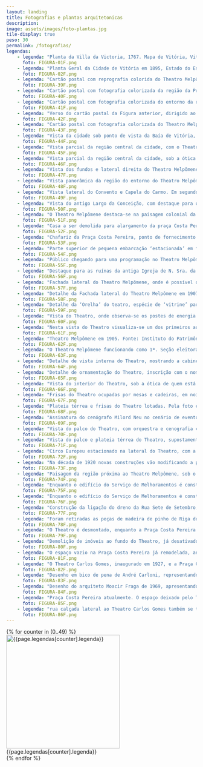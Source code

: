 ```yaml
---
layout: landing
title: Fotografias e plantas arquitetonicas
description: 
image: assets/images/foto-plantas.jpg
tile-display: true
peso: 30
permalink: /fotografias/
legendas:
    - legenda: "Planta da Villa da Victoria, 1767. Mapa de Vitória, Vitória – 1767, pág. 149, 'VILLA DA VITORIA', José Antônio Caldas"
      foto: FIGURA-01F.png
    - legenda: "Planta Geral da Cidade de Vitória em 1895, Estado do Espirito Santo, André Carloni."
      foto: FIGURA-02F.png
    - legenda: "Cartão postal com reprografia colorida do Theatro Melpômene, 1906. Fonte: Coleções Especiais da Biblioteca Central da Universidade Federal do Espírito Santo - UFES, Acervo Fotográfico MÁRIO ARISTIDES FREIRE, P. 20 Foto 297."
      foto: FIGURA-39F.png
    - legenda: "Cartão postal com fotografia colorizada da região da Praça Costa Pereira em 1905, com o Melpômene em destaque, e a antiga Igreja Matriz ao fundo, na Cidade Alta. Fonte: Publicado por Marcos José Andrade em 09/12/2013, Facebook/Fotos Antigas do Espírito Santo."
      foto: FIGURA-40F.png
    - legenda: "Cartão postal com fotografia colorizada do entorno da região da Praça Costa Pereira, sob o ponto de vista da Igreja do Rosário. Fonte: Coleções Especiais da Biblioteca Central da Universidade Federal do Espírito Santo - UFES, Acervo Fotográfico MÁRIO ARISTIDES FREIRE, P. 20 Foto 290."
      foto: FIGURA-41F.png
    - legenda: "Verso do cartão postal da Figura anterior, dirigido ao jornalista e intelectual Mário Aristides Freire, filho do dramaturgo capixaba Aristides Freire. Fonte: Coleções Especiais da Biblioteca Central da Universidade Federal do Espírito Santo - UFES, Acervo Fotográfico MÁRIO ARISTIDES FREIRE, P. 20 Foto 290 verso."
      foto: FIGURA-42F.png
    - legenda: "Cartão postal com fotografia colorizada do Theatro Melpômene. Fonte: Publicado em Facebook/Fotos Antigas do Espírito Santo, por Marcos José Andrade em 09/12/2013."
      foto: FIGURA-43F.png
    - legenda: "Vista da cidade sob ponto de vista da Baía de Vitória, onde destacam-se o Theatro Melpômene, e as tores das Igrejas Matriz e São Thiago. Sem data. Fonte: Instituto do Patrimônio Histórico e Artístico Nacional do Espírito Santo (IPHAN-ES), Foto VTR-3316."
      foto: FIGURA-44F.png
    - legenda: "Vista parcial da região central da cidade, com o Theatro Melpômene em destaque ao centro da foto, e o Convento do Carmo um pouco mais atrás. Década de 1910. Fonte: Acervo Fotográfico do Arquivo Público do Estado do Espírito Santo - APEES."
      foto: FIGURA-45F.png
    - legenda: "Vista parcial da região central da cidade, sob a ótica do Morro da Vigia em 1905, destacando-se as Igrejas Matriz e São Thiago, o Theatro Melpômene à esquerda, e o morro de Argolas, em Vila Velha, ao fundo. Fonte: Coleções Especiais da Biblioteca Central da Universidade Federal do Espírito Santo, Acervo Fotográfico MÁRIO ARISTIDES FREIRE, P. 1 Foto 1."
      foto: FIGURA-46F.png
    - legenda: "Vista dos fundos e lateral direita do Theatro Melpômene em 1905. Fonte: Coleções Especiais da Biblioteca Central da Universidade Federal do Espírito Santo - UFES, Acervo Fotográfico MÁRIO ARISTIDES FREIRE, P. 1 Foto 1."
      foto: FIGURA-47F.png
    - legenda: "Vista panorâmica da região do entorno do Theatro Melpômene em 1905, destacando-se na baixada entre os Morros da Fonte Grande e Cidade Alta, com o Convento do Carmo em primeiro plano. Fonte: Coleções Especiais da Biblioteca Central da Universidade Federal do Espírito Santo - UFES, Acervo Fotográfico MÁRIO ARISTIDES FREIRE, P. 2 Foto 20."
      foto: FIGURA-48F.png
    - legenda: "Vista lateral do Convento e Capela do Carmo. Em segundo plano o Theatro Melpômene destaca-se entre o casario colonial. Foto de 1905. Fonte: Coleções Especiais da Biblioteca Central da UFES, Acervo Fotográfico MÁRIO ARISTIDES FREIRE, P. 8 Foto 117."
      foto: FIGURA-49F.png
    - legenda: "Vista do antigo Largo da Conceição, com destaque para o front e crucifixo da Igreja de N. Sra. Da Prainha ao centro, e Igreja da Matriz à direita alta. Fonte: Publicado por Leila Maria Andreão Assad, em 06/06/2015 Facebook/Fotos Antigas do Espírito Santo."
      foto: FIGURA-50F.png
    - legenda: "O Theatro Melpômene destaca-se na paisagem colonial da pequena Vila de Vitória em 1908. Fonte: Coleções Especiais da Biblioteca Central da Universidade Federal do Espírito Santo - UFES, Acervo Fotográfico MÁRIO ARISTIDES FREIRE, P. 1 Foto 08 (detalhe)."
      foto: FIGURA-51F.png
    - legenda: "Casa a ser demolida para alargamento da praça Costa Pereira, à direita, rua Erotildes Rosendo (antiga Couto Teixeira). À direita, populares junto ao Theatro Melpômene. Década de 1920. Fonte: Acervo Fotográfico do Arquivo Público Municipal de Vitória, Foto 5.585."
      foto: FIGURA-52F.png
    - legenda: "Chafariz da Praça Costa Pereira, ponto de fornecimento de água da cidade, em frente ao Theatro, 1908. Fonte: Acervo Fotográfico do Arquivo Público do Estado do Espírito Santo - APEES."
      foto: FIGURA-53F.png
    - legenda: "Parte superior de pequena embarcação ‘estacionada’ em frente ao Theatro Melpômene, 1908. Fonte: Acervo Fotográfico do Arquivo Público do Estado do Espírito Santo - APEES."
      foto: FIGURA-54F.png
    - legenda: "Público chegando para uma programação no Theatro Melpômene (sem data). Fonte: publicado em Facebook/Memória Capixaba, por Fábio Pirajá, em 09/12/13."
      foto: FIGURA-55F.png
    - legenda: "Destaque para as ruínas da antiga Igreja de N. Sra. da Conceição da Prainha, que foi removida da localidade por estar muito próxima do Theatro Melpômene, construído ao seu lado. Data imprecisa. Fonte: Acervo Fotográfico do Arquivo Público Municipal de Vitória, Foto 807."
      foto: FIGURA-56F.png
    - legenda: "Fachada lateral do Theatro Melpômene, onde é possível observar o precário estado de conservação em que se encontrava o edifício em 1907. Fonte: Acervo Fotográfico do Arquivo Público do Estado do Espírito Santo - APEES."
      foto: FIGURA-57F.png
    - legenda: "Detalhe da Fachada lateral do Theatro Melpômene em 1907, destaque para a saída de uma das escadas da Torrinha, onde se encontram os dois homens. Fonte: Acervo Fotográfico do Arquivo Público do Estado do Espírito Santo - APEES."
      foto: FIGURA-58F.png
    - legenda: "Detalhe da ‘Orelha’ do teatro, espécie de ‘vitrine’ para colocação de cartazes da programação do Theatro. Fonte: Acervo Fotográfico do Arquivo Público Municipal de Vitória, detalhe da Foto 5.107."
      foto: FIGURA-59F.png
    - legenda: "Vista do Theatro, onde observa-se os postes de energia elétrica, e dois pares de grifos no telhado sobre o frontão, e o pequeno vendedor de doces a sua frente, em torno de 1900. Fonte: TATAGIBA, José. Vitória – a Ilha da Nostalgia: os anos da efervescência cultural em Vitória. Vitória: 2007."
      foto: FIGURA-60F.png
    - legenda: "Nesta vista do Theatro visualiza-se um dos primeiros automóveis da cidade circulando pela Praça Costa Pereira. Observa-se ainda que ali só restava um dos grifos sobre o frontão. Década de 1920. Fonte: Acervo Fotográfico do Arquivo Público Municipal de Vitória, Foto 5.107."
      foto: FIGURA-61F.png
    - legenda: "Theatro Melpômene em 1905. Fonte: Instituto do Patrimônio Histórico e Artístico Nacional do Espírito Santo (IPHAN-ES), Foto VTR-2612."
      foto: FIGURA-62F.png
    - legenda: "O Theatro Melpômene funcionando como 1ª. Seção eleitoral de Vitória nas eleições para Presidente do Estado de 1912, onde saiu vitorioso o Coronel Marcondes. Foto rara de um periódico não identificado das dependências sociais do teatro, onde é possível observar as estruturas modulares de suas paredes de madeira, em 02/02/1912. Fonte: publicado em Facebook/Fotos Antigas do Espírito Santo, por José Luiz Pizzol, em 22/11/14."
      foto: FIGURA-63F.png
    - legenda: "Detalhe de vista interna do Theatro, mostrando a cabine de projeção do cinematógrafo, o camarote oficial situado sobre ela ocupado por autoridades, e o acesso à sala de espetáculos embaixo da cabine. Década de 1910. Fonte: Acervo Fotográfico do Arquivo Público do Estado do Espírito Santo - APEES, Coleção Jerônimo Monteiro."
      foto: FIGURA-64F.png
    - legenda: "Detalhe de ornamentação do Theatro, inscrição com o nome do compositor Carlos Gomes situado sobre o camarote oficial. Década de 1910. Fonte: Acervo Fotográfico do Arquivo Público do Estado do Espírito Santo - APEES, Coleção Jerônimo Monteiro."
      foto: FIGURA-65F.png
    - legenda: "Vista do interior do Theatro, sob a ótica de quem está no palco. Década de 1910. Fonte: Acervo Fotográfico do Arquivo Público do Estado do Espírito Santo - APEES, Coleção Jerônimo Monteiro."
      foto: FIGURA-66F.png
    - legenda: "Frisas do Theatro ocupadas por mesas e cadeiras, em noite de evento oficial, década de 1910. Fonte: Acervo Fotográfico do Arquivo Público do Estado do Espírito Santo - APEES, Coleção Jerônimo Monteiro."
      foto: FIGURA-67F.png
    - legenda: "Plateia térrea e frisas do Theatro lotadas. Pela foto é possível perceber a declividade da sala. Década de 1910. Fonte: Acervo Fotográfico do Arquivo Público do Estado do Espírito Santo - APEES, Coleção Jerônimo Monteiro."
      foto: FIGURA-68F.png
    - legenda: "Assinatura do cenógrafo Milord Neu no cenário de evento exibido na foto seguinte. Fonte: Acervo Fotográfico do Arquivo Público do Estado do Espírito Santo – APEES, Coleção Jerônimo Monteiro."
      foto: FIGURA-69F.png
    - legenda: "Vista do palco do Theatro, com orquestra e cenografia composta por painel horizontal abaixo da bambolina mestra, aparentemente estruturado em madeira revestida e/ou pintada, suspenso por duas talhas; e um painel de fundo, pintado em desenho perspectivado; acima, a estrela do Brasão do ES, com gambiarras de luzes adornando o conjunto cenográfico, os camarotes e as frisas. Fonte: Acervo Fotográfico do Arquivo Público do Estado do Espírito Santo - APEES, Coleção Jerônimo Monteiro."
      foto: FIGURA-70F.png
    - legenda: "Vista do palco e plateia térrea do Theatro, supostamente em banquete oferecido pelo Partido Republicano Espírito-santense ao Deputado Jerônimo Monteiro, 1917. Observa-se que o fosso da Orquestra foi fechado. Fonte: Acervo Fotográfico do Arquivo Público do Estado do Espírito Santo – APEES, Coleção Jerônimo Monteiro."
      foto: FIGURA-71F.png
    - legenda: "Circo Europeu estacionado na lateral do Theatro, com a Igreja do Rosário no alto, ao fundo. Sem data. Fonte: Coleções Especiais da Biblioteca Central da Universidade Federal do Espírito Santo - UFES, Acervo Fotográfico MÁRIO ARISTIDES FREIRE, P. 21 Foto 315."
      foto: FIGURA-72F.png
    - legenda: "Na década de 1920 novas construções vão modificando a paisagem: ao fundo, a Igreja Matriz vai dando lugar à Catedral de Vitória, e no canto à esquerda observa-se o início da obra do Theatro Carlos Gomes. Década de 1920. Fonte: Acervo Fotográfico do Arquivo Público Municipal de Vitória, detalhe da Foto 5.590."
      foto: FIGURA-73F.png
    - legenda: "Paisagem da região próxima ao Theatro Melpômene, sob o ponto de vista da Igreja do Rosário, destacando-se, à esquerda, a obra do antigo edifício do Serviço de Melhoramentos, atual Museu de Arte do ES. Cerca de 1925. Fonte: Acervo Fotográfico do Arquivo Público Municipal de Vitória, Foto 5.590."
      foto: FIGURA-74F.png
    - legenda: "Enquanto o edifício do Serviço de Melhoramentos é construído, o Theatro Melpômene é desativado e demolido. Neste intervalo a edificação teatral serviu de sede provisória para o Serviço de Melhoramentos. Pode-se ver o teatro ao fundo da rua na primeira foto em 1925, e sua ausência na segunda em 1927. Fonte: Acervo Fotográfico do Arquivo Público do Estado do Espírito Santo – APEES."
      foto: FIGURA-75F.png
    - legenda: "Enquanto o edifício do Serviço de Melhoramentos é construído, o Theatro Melpômene é desativado e demolido. Neste intervalo a edificação teatral serviu de sede provisória para o Serviço de Melhoramentos. Pode-se ver o teatro ao fundo da rua na primeira foto em 1925, e sua ausência na segunda em 1927. Fonte: Acervo Fotográfico do Arquivo Público do Estado do Espírito Santo – APEES."
      foto: FIGURA-76F.png
    - legenda: "Construção da ligação do dreno da Rua Sete de Setembro, parte da remodelação da Praça Costa Pereira, simultânea à demolição do Theatro Melpômene, entre 1924 e 1925. Fonte: Acervo Fotográfico do Arquivo Público Municipal de Vitória, Foto 5.588."
      foto: FIGURA-77F.png
    - legenda: "Foram retiradas as peças de madeira de pinho de Riga do Theatro, que tiveram destino ignorado. A foto mostra o esqueleto estrutural dos módulos que compunham as fachadas. Fonte: Acervo Fotográfico do Arquivo Público Municipal de Vitória, Detalhe da Foto 5.588."
      foto: FIGURA-78F.png
    - legenda: "O Theatro é desmontado, enquanto a Praça Costa Pereira recebe as obras de remodelação de seu traçado. Década de 1920. Fonte: Acervo Fotográfico do Arquivo Público Municipal de Vitória, Foto 5.347. FIGURA 80: Demolição de imóveis ao fundo do Theatro, já desativado, para abertura da rua Graciano Neves. Década de 1920. Fonte: publicado em Facebook/Fotos Antigas do Espírito Santo, por Leila Maria Andreão Assad, em 15/08/14."
      foto: FIGURA-79F.png
    - legenda: "Demolição de imóveis ao fundo do Theatro, já desativado, para abertura da rua Graciano Neves. Década de 1920. Fonte: publicado em Facebook/Fotos Antigas do Espírito Santo, por Leila Maria Andreão Assad, em 15/08/14."
      foto: FIGURA-80F.png
    - legenda: "O espaço vazio na Praça Costa Pereira já remodelada, antes ocupado pelo Melpômene, abre lugar para o acesso à rua Graciano Neves, e o entroncamento com as Ruas Sete de Setembro e Treze de Maio. Entre as décadas de 1920 e 1930. Fonte: Coleções Especiais da Biblioteca Central da Universidade Federal do Espírito Santo - UFES, Acervo Fotográfico MÁRIO ARISTIDES FREIRE, P. 19 Foto 272."
      foto: FIGURA-81F.png
    - legenda: "O Theatro Carlos Gomes, inaugurado em 1927, e a Praça Costa Pereira já remodelada, em 1928. Fonte: Acervo Fotográfico do Arquivo Público Municipal de Vitória, Foto 5.364."
      foto: FIGURA-82F.png
    - legenda: "Desenho em bico de pena de André Carloni, representando o Largo da Conceição e o Theatro Melpômene em 1905, Vitória, 1961. Fonte: Coleções Especiais da Biblioteca Central da Universidade Federal do Espírito Santo - UFES, Acervo de Desenhos (bico de pena) de André Carloni."
      foto: FIGURA-83F.png
    - legenda: "Desenho do arquiteto Moacir Fraga de 1969, apresentando o Theatro Melpômene em 1922, “em dia de grande récita”. Fonte: Instituto do Patrimônio Histórico e Artístico Nacional do Espírito Santo (IPHAN-ES), Foto VTR-2611."
      foto: FIGURA-84F.png
    - legenda: "Praça Costa Pereira atualmente. O espaço deixado pelo Theatro Melpômene fica evidente no território. O palco estaria no local do edifício do Hotel/Farmácia/Lanchonete, e a plateia e áreas sociais ficavam no vazio ocupado pela mini-praça e vias de circulação da localidade. O acesso à rua Graciano Neves não seria o mesmo se o teatro ainda estivesse ali. Foto: Colette Dantas"
      foto: FIGURA-85F.png
    - legenda: "rua calçada lateral ao Theatro Carlos Gomes também se transformou em espaço cultural eventual. A Praça Costa Pereira hoje se transformou em grande &#39;teatro urbano&#39;. Foto: Colette Dantas"
      foto: FIGURA-86F.png
---
```


<div class="box alt">
    <div class="row uniform">
        {% for counter in (0..49) %}
        <div class="6u">
            <span class="image">
                <img src="{{ site.baseurl }}/assets/images/fotografias/{{page.legendas[counter].foto}}" alt="{{page.legendas[counter].legenda}}" height="300" />
                <span class="label">{{page.legendas[counter].legenda}}</span>
            </span>
        </div>
        {% endfor %}
    </div>
</div>



 